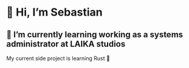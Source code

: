 # 👋 Hi, I’m Sebastian
## 🌱 I’m currently learning working as a systems administrator at LAIKA studios

My current side project is learning Rust 🦀



<!---
sebastiansimmons/sebastiansimmons is a ✨ special ✨ repository because its `README.md` (this file) appears on your GitHub profile.
You can click the Preview link to take a look at your changes.
--->
